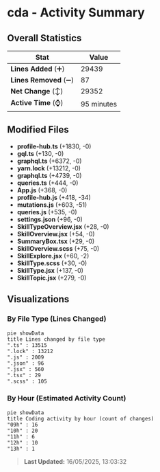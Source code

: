 # cda - Activity Summary 

## Overall Statistics

| Stat                   | Value                                                             |
| ---------------------- | ----------------------------------------------------------------- |
| **Lines Added** (➕)   | 29439                                          |
| **Lines Removed** (➖) | 87                                        |
| **Net Change** (↕)    | 29352                |
| **Active Time** (⌚)   | 95 minutes |


## Modified Files
- **profile-hub.ts** (+1830, -0)
- **gql.ts** (+130, -0)
- **graphql.ts** (+6372, -0)
- **yarn.lock** (+13212, -0)
- **graphql.ts** (+4739, -0)
- **queries.ts** (+444, -0)
- **App.js** (+368, -0)
- **profile-hub.js** (+418, -34)
- **mutations.js** (+603, -51)
- **queries.js** (+535, -0)
- **settings.json** (+96, -0)
- **SkillTypeOverview.jsx** (+28, -0)
- **SkillOverview.jsx** (+54, -0)
- **SummaryBox.tsx** (+29, -0)
- **SkillOverview.scss** (+75, -0)
- **SkillExplore.jsx** (+60, -2)
- **SkillType.scss** (+30, -0)
- **SkillType.jsx** (+137, -0)
- **SkillTopic.jsx** (+279, -0)

## Visualizations

### By File Type (Lines Changed)

```mermaid
pie showData
title Lines changed by file type
".ts" : 13515
".lock" : 13212
".js" : 2009
".json" : 96
".jsx" : 560
".tsx" : 29
".scss" : 105
```

### By Hour (Estimated Activity Count)

```mermaid
pie showData
title Coding activity by hour (count of changes)
"09h" : 16
"10h" : 20
"11h" : 6
"12h" : 10
"13h" : 1
```


> **Last Updated:** 16/05/2025, 13:03:32